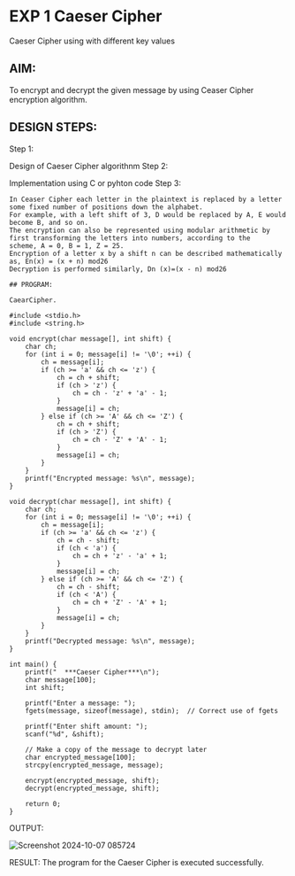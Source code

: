 
# EXP 1 Caeser Cipher

Caeser Cipher using with different key values
## AIM:
To encrypt and decrypt the given message by using Ceaser Cipher encryption algorithm.
## DESIGN STEPS:
Step 1:

Design of Caeser Cipher algorithnm
Step 2:

Implementation using C or pyhton code
Step 3:

    In Ceaser Cipher each letter in the plaintext is replaced by a letter some fixed number of positions down the alphabet.
    For example, with a left shift of 3, D would be replaced by A, E would become B, and so on.
    The encryption can also be represented using modular arithmetic by first transforming the letters into numbers, according to the
    scheme, A = 0, B = 1, Z = 25.
    Encryption of a letter x by a shift n can be described mathematically as, En(x) = (x + n) mod26
    Decryption is performed similarly, Dn (x)=(x - n) mod26
```
## PROGRAM:

CaearCipher.

#include <stdio.h>
#include <string.h>

void encrypt(char message[], int shift) {
    char ch;
    for (int i = 0; message[i] != '\0'; ++i) {
        ch = message[i];
        if (ch >= 'a' && ch <= 'z') {
            ch = ch + shift;
            if (ch > 'z') {
                ch = ch - 'z' + 'a' - 1;
            }
            message[i] = ch;
        } else if (ch >= 'A' && ch <= 'Z') {
            ch = ch + shift;
            if (ch > 'Z') {
                ch = ch - 'Z' + 'A' - 1;
            }
            message[i] = ch;
        }
    }
    printf("Encrypted message: %s\n", message);
}

void decrypt(char message[], int shift) {
    char ch;
    for (int i = 0; message[i] != '\0'; ++i) {
        ch = message[i];
        if (ch >= 'a' && ch <= 'z') {
            ch = ch - shift;
            if (ch < 'a') {
                ch = ch + 'z' - 'a' + 1;
            }
            message[i] = ch;
        } else if (ch >= 'A' && ch <= 'Z') {
            ch = ch - shift;
            if (ch < 'A') {
                ch = ch + 'Z' - 'A' + 1;
            }
            message[i] = ch;
        }
    }
    printf("Decrypted message: %s\n", message);
}

int main() {
    printf("  ***Caeser Cipher***\n");
    char message[100];
    int shift;

    printf("Enter a message: ");
    fgets(message, sizeof(message), stdin);  // Correct use of fgets

    printf("Enter shift amount: ");
    scanf("%d", &shift);

    // Make a copy of the message to decrypt later
    char encrypted_message[100];
    strcpy(encrypted_message, message);

    encrypt(encrypted_message, shift);
    decrypt(encrypted_message, shift);

    return 0;
}
```

OUTPUT:

![Screenshot 2024-10-07 085724](https://github.com/user-attachments/assets/e9211305-82b2-48e9-8183-5362206358ac)


RESULT:
The program for the Caeser Cipher is executed successfully.
